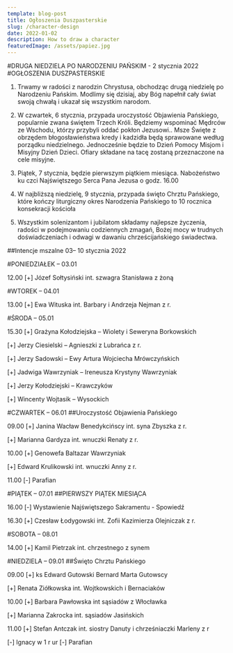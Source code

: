 ```yaml
---
template: blog-post
title: Ogłoszenia Duszpasterskie
slug: /character-design
date: 2022-01-02
description: How to draw a character
featuredImage: /assets/papiez.jpg
---
```

 
#DRUGA NIEDZIELA PO NARODZENIU PAŃSKIM - 2 stycznia 2022
#OGŁOSZENIA DUSZPASTERSKIE

1. Trwamy w radości z narodzin Chrystusa, obchodząc drugą niedzielę po Narodzeniu Pańskim. Modlimy się dzisiaj, aby Bóg napełnił cały świat swoją chwałą i ukazał się wszystkim narodom. 


2. W czwartek, 6 stycznia, przypada uroczystość Objawienia Pańskiego, popularnie zwana świętem Trzech Króli. Będziemy wspominać Mędrców ze Wschodu, którzy przybyli oddać pokłon Jezusowi.. Msze Święte z obrzędem błogosławieństwa kredy i kadzidła będą sprawowane według porządku niedzielnego.  Jednocześnie będzie to Dzień Pomocy Misjom i Misyjny Dzień Dzieci. Ofiary składane na tacę zostaną przeznaczone na cele misyjne. 


4. Piątek, 7 stycznia, będzie pierwszym piątkiem miesiąca. Nabożeństwo ku czci Najświętszego Serca Pana Jezusa o godz. 16.00


7. W najbliższą niedzielę, 9 stycznia, przypada święto Chrztu Pańskiego, które kończy liturgiczny okres Narodzenia Pańskiego to 10 rocznica konsekracji kościoła 


8. Wszystkim solenizantom i jubilatom składamy najlepsze życzenia, radości w podejmowaniu codziennych zmagań, Bożej mocy w trudnych doświadczeniach i odwagi w dawaniu chrześcijańskiego świadectwa.
 

	
##Intencje mszalne 03– 10 stycznia 2022

#PONIEDZIAŁEK – 03.01

12.00 [+] Józef Sołtysiński int. szwagra Stanisława z żoną

#WTOREK – 04.01

13.00 [+] Ewa Wituska int. Barbary i Andrzeja Nejman z r.

#ŚRODA – 05.01

15.30 [+] Grażyna Kołodziejska – Wiolety i Seweryna Borkowskich 

[+] Jerzy Ciesielski – Agnieszki z Lubrańca z r. 

[+] Jerzy Sadowski – Ewy Artura Wojciecha Mrówczyńskich 

[+] Jadwiga Wawrzyniak – Ireneusza Krystyny Wawrzyniak 

[+] Jerzy Kołodziejski – Krawczyków

[+] Wincenty Wojtasik – Wysockich

#CZWARTEK – 06.01 
##Uroczystość Objawienia Pańskiego

09.00 [+] Janina Wacław Benedykcińscy int. syna Zbyszka z r. 

[+] Marianna Gardyza int. wnuczki Renaty z r. 

10.00 [+] Genowefa Baltazar Wawrzyniak 

[+] Edward Krulikowski int. wnuczki Anny z r.

11.00 [-] Parafian

#PIĄTEK – 07.01
##PIERWSZY PIĄTEK MIESIĄCA

16.00 [-] Wystawienie Najświętszego Sakramentu - Spowiedź

16.30 [+] Czesław Łodygowski int. Zofii Kazimierza Olejniczak  z r.

#SOBOTA – 08.01 

14.00 [+] Kamil Pietrzak int. chrzestnego z synem

#NIEDZIELA – 09.01
##Święto Chrztu Pańskiego

09.00 [+] ks Edward Gutowski Bernard Marta Gutowscy

[+] Renata Ziółkowska int. Wojtkowskich i Bernaciaków

10.00 [+] Barbara Pawłowska int sąsiadów z Włocławka

[+] Marianna Zakrocka int. sąsiadów Jasińskich


11.00 [+] Stefan Antczak int. siostry Danuty i chrześniaczki Marleny z r

[-] Ignacy w 1 r ur [-] Parafian